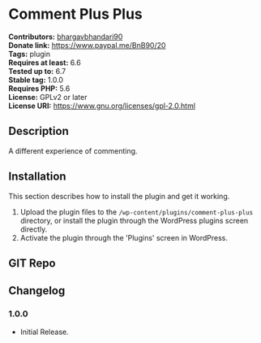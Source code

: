 # Comment Plus Plus #
**Contributors:** [bhargavbhandari90](https://profiles.wordpress.org/bhargavbhandari90/)  
**Donate link:** https://www.paypal.me/BnB90/20  
**Tags:** plugin  
**Requires at least:** 6.6  
**Tested up to:** 6.7  
**Stable tag:** 1.0.0  
**Requires PHP:** 5.6  
**License:** GPLv2 or later  
**License URI:** https://www.gnu.org/licenses/gpl-2.0.html  

## Description ##

A different experience of commenting.

## Installation ##

This section describes how to install the plugin and get it working.

1. Upload the plugin files to the `/wp-content/plugins/comment-plus-plus` directory, or install the plugin through the WordPress plugins screen directly.
2. Activate the plugin through the 'Plugins' screen in WordPress.

## GIT Repo ##


## Changelog ##

### 1.0.0 ###
* Initial Release.
